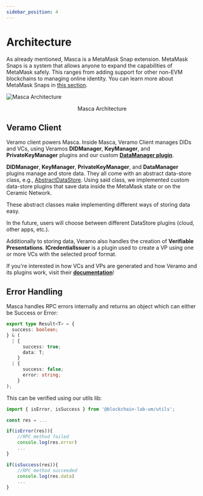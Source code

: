 ```yaml
---
sidebar_position: 4
---
```


# Architecture

As already mentioned, Masca is a MetaMask Snap extension. MetaMask Snaps is a system that allows anyone to expand the capabilities of MetaMask safely. This ranges from adding support for other non-EVM blockchains to managing online identity. You can learn more about MetaMask Snaps in [this section](./snaps.md).

![Masca Architecture](https://i.imgur.com/YiAnoly.png)

<center> 
Masca Architecture 
</center>

## Veramo Client

Veramo client powers Masca. Inside Masca, Veramo Client manages DIDs and VCs, using Veramos **DIDManager**, **KeyManager**, and **PrivateKeyManager** plugins and our custom [**DataManager plugin**](../libraries/data-manager).

**DIDManager**, **KeyManager**, **PrivateKeyManager**, and **DataManager** plugins manage and store data. They all come with an abstract data-store class, e.g., [AbstractDataStore](https://github.com/blockchain-lab-um/ssi-snap/blob/master/packages/vcmanager/src/data-store/abstractDataStore.ts). Using said class, we implemented custom data-store plugins that save data inside the MetaMask state or on the Ceramic Network.

These abstract classes make implementing different ways of storing data easy.

In the future, users will choose between different DataStore plugins (cloud, other apps, etc.).

Additionally to storing data, Veramo also handles the creation of **Verifiable Presentations**. **ICredentialIssuer** is a plugin used to create a VP using one or more VCs with the selected proof format.

If you're interested in how VCs and VPs are generated and how Veramo and its plugins work, visit their [**documentation**](https://veramo.io/docs/basics/introduction)!

## Error Handling

Masca handles RPC errors internally and returns an object which can either be Success or Error:

```typescript
export type Result<T> = {
  success: boolean;
} & (
  | {
      success: true;
      data: T;
    }
  | {
      success: false;
      error: string;
    }
);
```

This can be verified using our utils lib:

```typescript
import { isError, isSuccess } from '@blockchain-lab-um/utils';

const res = ...

if(isError(res)){
    //RPC method failed
    console.log(res.error)
    ...
}

if(isSuccess(res)){
    //RPC method succeeded
    console.log(res.data)
    ...
}

```
